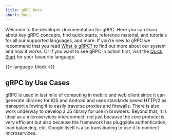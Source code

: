 ```yaml
---
title: gRPC Docs
short: Docs
---
```


Welcome to the developer documentation for gRPC. Here you can learn about key gRPC concepts, find quick starts, reference material, and tutorials for all our supported languages, and more. If you’re new to gRPC we recommend that you read [What is gRPC?](guides) to find out more about our system and how it works. Or if you want to see gRPC in action first, visit the [Quick Start](quickstart) for your favourite language.

<!-- generated using the shortcode at layouts/shortcodes/language-block.html -->
{{< language-block >}}

## gRPC by Use Cases

gRPC is used in last mile of computing in mobile and web client since it can generate libraries for iOS and Android and uses standards based HTTP/2 as transport allowing it to easily traverse proxies and firewalls. There is also work underway to develop a JS library for use in browsers. Beyond that, it is ideal as a microservices interconnect, not just because the core protocol is very efficient but also because the framework has pluggable authentication, load balancing, etc. Google itself is also transitioning to use it to connect microservices.
